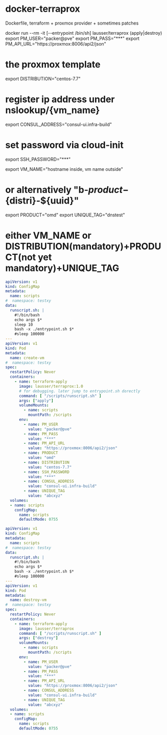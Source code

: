 # docker-terraprox
Dockerfile, terraform + proxmox provider + sometimes patches

docker run --rm -it [--entrypoint /bin/sh]  lausser/terraprox (apply|destroy)
export PM_USER="packer@pve"
export PM_PASS="***"
export PM_API_URL="https://proxmox:8006/api2/json"
# the proxmox template
export DISTRIBUTION="centos-7.7"
# register ip address under nslookup/{vm_name}
export CONSUL_ADDRESS="consul-ui.infra-build"
# set password via cloud-init
export SSH_PASSWORD="***"

export VM_NAME="hostname inside, vm name outside"
# or alternatively "b-${product}-${distri}-${uuid}"
export PRODUCT="omd"
export UNIQUE_TAG="dnstest"

# either VM_NAME or DISTRIBUTION(mandatory)+PRODUCT(not yet mandatory)+UNIQUE_TAG


```yaml
apiVersion: v1
kind: ConfigMap
metadata:
  name: scripts
#  namespace: testxy
data:
  runscript.sh: |
    #!/bin/bash
    echo args $*
    sleep 10
    bash -x ./entrypoint.sh $*
    #sleep 100000
---
apiVersion: v1
kind: Pod
metadata:
  name: create-vm
#  namespace: testxy
spec:
  restartPolicy: Never
  containers:
    - name: terraform-apply
      image: lausser/terraprox:1.0
      # for debugging. later jump to entrypoint.sh dorectly
      command: [ "/scripts/runscript.sh" ]
      args: ["apply"]
      volumeMounts:
        - name: scripts
          mountPath: /scripts
      env:
        - name: PM_USER
          value: "packer@pve"
        - name: PM_PASS
          value: "***"
        - name: PM_API_URL
          value: "https://proxmox:8006/api2/json"
        - name: PRODUCT
          value: "omd"
        - name: DISTRIBUTION
          value: "centos-7.7"
        - name: SSH_PASSWORD
          value: "***"
        - name: CONSUL_ADDRESS
          value: "consul-ui.infra-build"
        - name: UNIQUE_TAG
          value: "abcxyz"
  volumes:
  - name: scripts
    configMap:
      name: scripts
      defaultMode: 0755
```

```yaml
apiVersion: v1
kind: ConfigMap
metadata:
  name: scripts
#  namespace: testxy
data:
  runscript.sh: |
    #!/bin/bash
    echo args $*
    bash -x ./entrypoint.sh $*
    #sleep 100000
---
apiVersion: v1
kind: Pod
metadata:
  name: destroy-vm
#  namespace: testxy
spec:
  restartPolicy: Never
  containers:
    - name: terraform-apply
      image: lausser/terraprox
      command: [ "/scripts/runscript.sh" ]
      args: ["destroy"]
      volumeMounts:
        - name: scripts
          mountPath: /scripts
      env:
        - name: PM_USER
          value: "packer@pve"
        - name: PM_PASS
          value: "***"
        - name: PM_API_URL
          value: "https://proxmox:8006/api2/json"
        - name: CONSUL_ADDRESS
          value: "consul-ui.infra-build"
        - name: UNIQUE_TAG
          value: "abcxyz"
  volumes:
  - name: scripts
    configMap:
      name: scripts
      defaultMode: 0755
```
